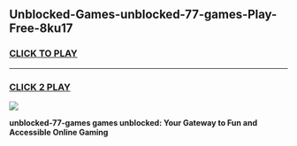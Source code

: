 
## Unblocked-Games-unblocked-77-games-Play-Free-8ku17
<h3>
<a href="https://premium76.site?title=unblocked-77-games&ref=10A">CLICK TO PLAY</a></h3>
<hr>

<h3>
<a href="https://premium76.site?title=unblocked-77-games&ref=10A">CLICK 2 PLAY</a>
  
</h3>

<a href="https://premium76.site?title=unblocked-77-games&ref=10A"><img src="https://clearcache.store/games.png"></a>


**unblocked-77-games games unblocked: Your Gateway to Fun and Accessible Online Gaming**
